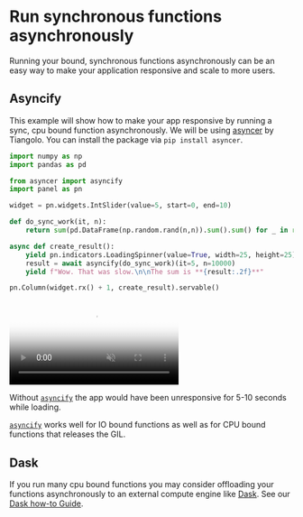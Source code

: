 # Run synchronous functions asynchronously

Running your bound, synchronous functions asynchronously can be an easy way to make your application responsive and scale to more users.

## Asyncify

This example will show how to make your app responsive by running a sync, cpu bound function asynchronously. We will be using [asyncer](https://asyncer.tiangolo.com) by Tiangolo. You can install the package via `pip install asyncer`.

```python
import numpy as np
import pandas as pd

from asyncer import asyncify
import panel as pn

widget = pn.widgets.IntSlider(value=5, start=0, end=10)

def do_sync_work(it, n):
    return sum(pd.DataFrame(np.random.rand(n,n)).sum().sum() for _ in range(it))

async def create_result():
    yield pn.indicators.LoadingSpinner(value=True, width=25, height=25)
    result = await asyncify(do_sync_work)(it=5, n=10000)
    yield f"Wow. That was slow.\n\nThe sum is **{result:.2f}**"

pn.Column(widget.rx() + 1, create_result).servable()
```

<video muted controls loop poster="../../_static/images/asyncify.png" style="max-height: 400px; max-width: 100%;">
    <source src="https://assets.holoviz.org/panel/how_to/concurrency/asyncify.mp4" type="video/mp4">
    Your browser does not support the video tag.
</video>

Without [`asyncify`](https://asyncer.tiangolo.com/tutorial/asyncify/) the app would have been unresponsive for 5-10 seconds while loading.

[`asyncify`](https://asyncer.tiangolo.com/tutorial/asyncify/) works well for IO bound functions as well as for CPU bound functions that releases the GIL.

## Dask

If you run many cpu bound functions you may consider offloading your functions asynchronously to an external compute engine like [Dask](https://www.dask.org/). See our [Dask how-to Guide](../performance/dask.md).
